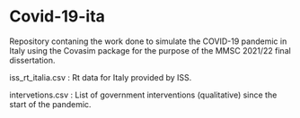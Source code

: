# Covid-19-ita

Repository contaning the work done to simulate the COVID-19 pandemic in Italy using the Covasim package for the purpose of the MMSC 2021/22 final dissertation.



iss_rt_italia.csv : Rt data for Italy provided by ISS. 

intervetions.csv : List of government interventions (qualitative) since the start of the pandemic.

